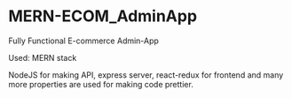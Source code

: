 # MERN-ECOM_AdminApp

Fully Functional E-commerce Admin-App

Used: MERN stack

NodeJS for making API, express server, react-redux for frontend and many more properties are used for making code prettier.
